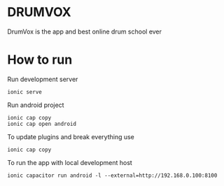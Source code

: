 # DRUMVOX
DrumVox is the app and best online drum school ever

# How to run

Run development server
```
ionic serve
```

Run android project
```
ionic cap copy
ionic cap open android
```

To update plugins and break everything use
```
ionic cap copy
```

To run the app with local development host
```
ionic capacitor run android -l --external=http://192.168.0.100:8100
```